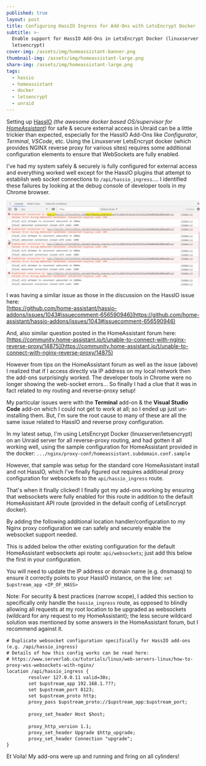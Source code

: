 ```yaml
---
published: true
layout: post
title: Configuring HassIO Ingress for Add-Ons with LetsEncrypt Docker
subtitle: >-
  Enable support for HassIO Add-Ons in LetsEncrypt Docker (linuxserver
  letsencrypt)
cover-img: /assets/img/homeassistant-banner.png
thumbnail-img: /assets/img/homeassistant-large.png
share-img: /assets/img/homeassistant-large.png
tags:
  - hassio
  - homeassistant
  - docker
  - letsencrypt
  - unraid
---
```

Setting up [HassIO](https://www.home-assistant.io/blog/2017/07/25/introducing-hassio/) *(the awesome docker based OS/supervisor for [HomeAssistant](https://www.home-assistant.io/))* for safe & secure external access in Unraid can be a little trickier than expected, especially for the HassIO Add-Ons like _Configurator_, _Terminal_, _VSCode_, etc.  Using the Linuxserver LetsEncrypt docker (which provides NGINX reverse proxy for various sites) requires some additional configuration elements to ensure that WebSockets are fully enabled.

I've had my system safely & securely is fully configured for external access and everything worked well except for the HassIO plugins that attempt to establish web socket connections to `/api/hassio_ingress`.... I identified these failures by looking at the debug console of developer tools in my Chrome browser.

<img src="../assets/img/2020-07-23-hassio-ingress-configuration-for-letsencrypt-docker/hassio-ingress-errors.png " class="medium center" data-zoomable />

I was having a similar issue as those in the discussion on the HassIO issue here:  
[https://github.com/home-assistant/hassio-addons/issues/1043#issuecomment-656590946](https://github.com/home-assistant/hassio-addons/issues/1043#issuecomment-656590946)

And, also similar question posted in the HomeAssistant forum here:  
[https://community.home-assistant.io/t/unable-to-connect-with-nginx-reverse-proxy/14875](https://community.home-assistant.io/t/unable-to-connect-with-nginx-reverse-proxy/14875)

However from tips on the HomeAssistant forum as well as the issue (above) I realized that if I access directly via IP address on my local network then the add-ons surprisingly worked. The developer tools in Chrome were no longer showing the web-socket errors...  So finally I had a clue that it was in fact related to my routing and reverse-proxy setup!

My particular issues were with the **Terminal** add-on & the **Visual Studio Code** add-on which I could not get to work at all; so I ended up just un-installing them. But, I'm sure the root cause to many of these are all the same issue related to HassIO and reverse proxy configuration.

In my latest setup, I'm using LetsEncrypt Docker (linuxserver/letsencrypt) on an Unraid server for all reverse-proxy routing, and had gotten it all working well, using the sample configuration for HomeAssistant provided in the docker:
`.../nginx/proxy-conf/homeassistant.subdomain.conf.sample`

However, that sample was setup for the standard core HomeAssistant install and not HassIO, which I've finally figured out requires additional proxy configuration for websockets to the `api/hassio_ingress` route.

That's when it finally clicked! I finally got my add-ons working by ensuring that websockets were fully enabled for this route in addition to the default HomeAssistant API route (provided in the default config of LetsEncrypt docker).

By adding the following additional location handler/configuration to my Nginx proxy configuration we can safely and securely enable the websocket support needed.

This is added below the other existing configuration for the default HomeAssistant websockets api route: `api/websockets`; just add this below the first in your configuration.

You will need to update the IP address or domain name (e.g. dnsmasq) to ensure it correctly points to your HassIO instance, on the line: `set $upstream_app <IP_OF_HASS>`

Note: For security & best practices (narrow scope), I added this section to specifically only handle the `hassio_ingress` route, as opposed to blindly allowing all requests at my root location to be upgraded as websockets (wildcard for any request to my HomeAssistant); the less secure wildcard solution was mentioned by some answers in the HomeAssistant forum, but I recommend against it.

```
# Duplicate websocket configuration specifically for HassIO add-ons (e.g. /api/hassio_ingress)
# Details of how this config works can be read here:
# https://www.serverlab.ca/tutorials/linux/web-servers-linux/how-to-proxy-wss-websockets-with-nginx/
location /api/hassio_ingress {
        resolver 127.0.0.11 valid=30s;
        set $upstream_app 192.168.1.???;
        set $upstream_port 8123;
        set $upstream_proto http;
        proxy_pass $upstream_proto://$upstream_app:$upstream_port;

        proxy_set_header Host $host;

        proxy_http_version 1.1;
        proxy_set_header Upgrade $http_upgrade;
        proxy_set_header Connection "upgrade";
}
```

Et Voila! My add-ons were up and running and firing on all cylinders!
